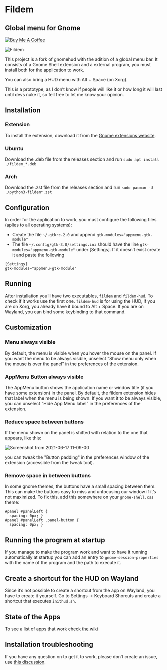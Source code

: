 # Fildem

## Global menu for Gnome

[![Buy Me A Coffee](https://img.shields.io/badge/buy%20me%20a%20coffee-donate-yellow.svg)](https://buymeacoffee.com/gonza)

![Fildem](https://user-images.githubusercontent.com/19943481/95288612-1d272a80-083f-11eb-9400-be88f61e054d.png)

This project is a fork of gnomehud with the adition of a global menu bar. It consists of a Gnome Shell extension and a external program, you must install both for the application to work.

You can also bring a HUD menu with Alt + Space (on Xorg).

This is a prototype, as I don’t know if people will like it or how long it will last until devs nuke it, so fell free to let me know your opinion.

## Installation

### Extension

To install the extension, download it from the [Gnome extensions website](https://extensions.gnome.org/extension/4114/fildem-global-menu/).

### Ubuntu

Download the .deb file from the releases section and run `sudo apt install ./fildem_*.deb`

### Arch

Download the .zst file from the releases section and run `sudo pacman -U ./python3-fildem*.zst`

## Configuration

In order for the application to work, you must configure the following files (aplies to all operating systems):

- Create the file `~/.gtkrc-2.0` and append `gtk-modules="appmenu-gtk-module"`
- The file `~/.config/gtk-3.0/settings.ini` should have the line `gtk-modules="appmenu-gtk-module"` under [Settings]. If it doesn’t exist create it and paste the following

```
[Settings]
gtk-modules="appmenu-gtk-module"
```

## Running

After installation you’ll have two executables, `fildem` and `fildem-hud`.  To check if it works use the first one. `fildem-hud` is for using the HUD, if you are on Xorg, you already have it bound to Alt + Space. If you are on Wayland, you can bind some keybinding to that command.

## Customization

### Menu always visible

By default, the menu is visible when you hover the mouse on the panel. If you want the menu to be always visible, unselect “Show menu only when the mouse is over the panel” in the preferences of the extension.

### AppMenu Button always visible

The AppMenu button shows the application name or window title (if you have some extension) in the panel. By default, the fildem extension hides that label when the menu is being shown. If you want it to be always visible, you can unselect “Hide App Menu label” in the preferences of the extension.

### Reduce space between buttons

If the menu shown on the panel is shifted with relation to the one that appears, like this:

![Screenshot from 2021-06-17 11-09-00](https://user-images.githubusercontent.com/864630/122452193-da852880-cf5d-11eb-8ca8-27e481ab682c.png)

you can tweak the "Button padding" in the preferences window of the extension (accessible from the tweak tool).

### Remove space in between buttons

In some gnome themes, the buttons have a small spacing between them. This can make the buttons easy to miss and unfocusing our window if it’s not maximized. To fix this, add this somewhere on your `gnome-shell.css` theme:

```
#panel #panelLeft {
  spacing: 0px; }
#panel #panelLeft .panel-button {
  spacing: 0px; }
```

## Running the program at startup

If you manage to make the program work and want to have it running automatically at startup you can add an entry to `gnome-session-properties` with the name of the program and the path to execute it.

## Create a shortcut for the HUD on Wayland

Since it’s not possible to create a shortcut from the app on Wayland, you have to create it yourself. Go to Settings → Keyboard Shorcuts and create a shortcut that executes `inithud.sh`.

## State of the Apps

To see a list of apps that work check [the wiki](https://github.com/gonzaarcr/Fildem/wiki/Using#state-of-the-apps)

## Installation troubleshooting

If you have any question on to get it to work, please don’t create an issue, use [this discussion](https://github.com/gonzaarcr/Fildem/discussions/33).
